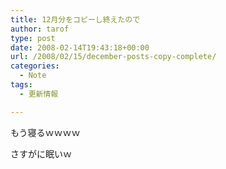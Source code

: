 ```yaml
---
title: 12月分をコピーし終えたので
author: tarof
type: post
date: 2008-02-14T19:43:18+00:00
url: /2008/02/15/december-posts-copy-complete/
categories:
  - Note
tags:
  - 更新情報

---
```

もう寝るｗｗｗｗ

さすがに眠いｗ